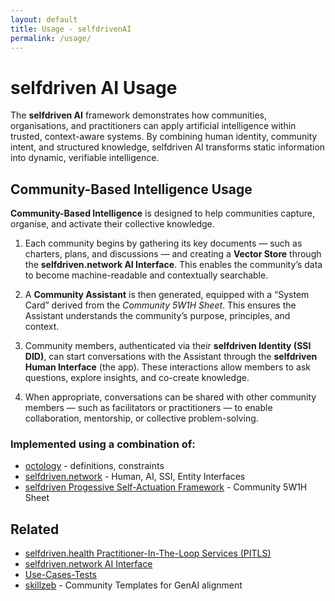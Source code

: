 ```yaml
---
layout: default
title: Usage - selfdrivenAI
permalink: /usage/
---
```


# selfdriven AI Usage

The **selfdriven AI** framework demonstrates how communities, organisations, and practitioners can apply artificial intelligence within trusted, context-aware systems. By combining human identity, community intent, and structured knowledge, selfdriven AI transforms static information into dynamic, verifiable intelligence.

## Community-Based Intelligence Usage

**Community-Based Intelligence** is designed to help communities capture, organise, and activate their collective knowledge.

1. Each community begins by gathering its key documents — such as charters, plans, and discussions — and creating a **Vector Store** through the **selfdriven.network AI Interface**. This enables the community’s data to become machine-readable and contextually searchable.

2. A **Community Assistant** is then generated, equipped with a “System Card” derived from the *Community 5W1H Sheet*. This ensures the Assistant understands the community’s purpose, principles, and context.

3. Community members, authenticated via their **selfdriven Identity (SSI DID)**, can start conversations with the Assistant through the **selfdriven Human Interface** (the app). These interactions allow members to ask questions, explore insights, and co-create knowledge.

4. When appropriate, conversations can be shared with other community members — such as facilitators or practitioners — to enable collaboration, mentorship, or collective problem-solving.

### Implemented using a combination of:
- [octology](https://octology.io/) - definitions, constraints
- [selfdriven.network](https://selfdriven.network/) - Human, AI, SSI, Entity Interfaces
- [selfdriven Progessive Self-Actuation Framework](https://onboarding.selfdriven.foundation/framework/) - Community 5W1H Sheet

## Related
- [selfdriven.health Practitioner-In-The-Loop Services (PITLS)](https://www.selfdriven.health/practitioner-in-the-loop-services/)
- [selfdriven.network AI Interface](https://selfdriven.network/ai-interface/)
- [Use-Cases-Tests](https://github.com/selfdriven-foundation/selfdriven-ai/tree/main/research/use-case-tests)
- [skillzeb](https://skillseb.io) - Community Templates for GenAI alignment

